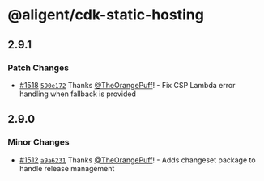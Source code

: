 # @aligent/cdk-static-hosting

## 2.9.1

### Patch Changes

- [#1518](https://github.com/aligent/cdk-constructs/pull/1518) [`590e172`](https://github.com/aligent/cdk-constructs/commit/590e172101c7e4fa496333b18444430e1494fd3c) Thanks [@TheOrangePuff](https://github.com/TheOrangePuff)! - Fix CSP Lambda error handling when fallback is provided

## 2.9.0

### Minor Changes

- [#1512](https://github.com/aligent/cdk-constructs/pull/1512) [`a9a6231`](https://github.com/aligent/cdk-constructs/commit/a9a62319e4528ac2d23f3af96e96cb2427f242f8) Thanks [@TheOrangePuff](https://github.com/TheOrangePuff)! - Adds changeset package to handle release management
